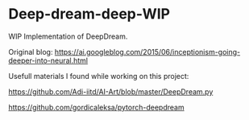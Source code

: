 # Deep-dream-deep-WIP

WIP Implementation of DeepDream.

Original blog: https://ai.googleblog.com/2015/06/inceptionism-going-deeper-into-neural.html


Usefull materials I found while working on this project:

https://github.com/Adi-iitd/AI-Art/blob/master/DeepDream.py

https://github.com/gordicaleksa/pytorch-deepdream

